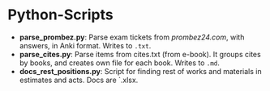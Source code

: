 # Python-Scripts

- **parse_prombez.py**: Parse exam tickets from *prombez24.com*, with answers, in Anki format. Writes to `.txt`.
- **parse_cites.py**: Parse items from cites.txt (from e-book). It groups cites by books, and creates own file for each book. Writes to `.md`.
- **docs_rest_positions.py**: Script for finding rest of works and materials in estimates and acts. Docs are `.xlsx.
